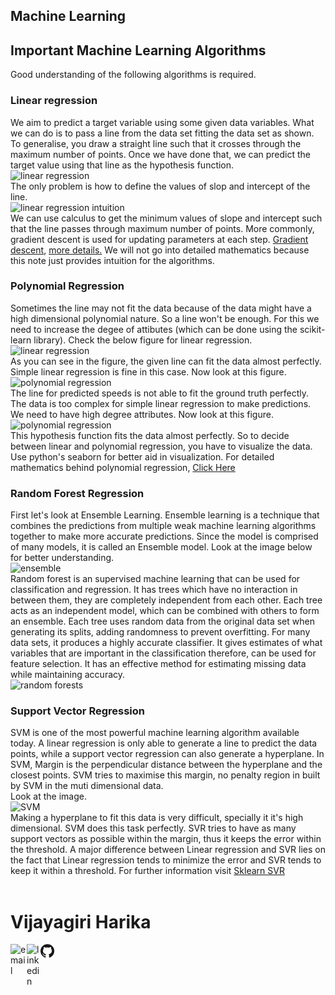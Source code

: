## Machine Learning
## Important Machine Learning Algorithms

Good understanding of the following algorithms is required.

### Linear regression

We aim to predict a target variable using some given data variables. What we can do is to pass a line from the data set fitting the data set as shown.
To generalise, you draw a straight line such that it crosses through the maximum number of points. Once we have done that, we can predict the target value using that line as the hypothesis function.
<br/>![linear regression](https://www.researchgate.net/profile/Hieu_Tran33/publication/333457161/figure/fig3/AS:763959762247682@1559153609649/Linear-Regression-model-sample-illustration.ppm)<br/>
The only problem is how to define the values of slop and intercept of the line.
<br/>![linear regression intuition](https://miro.medium.com/max/656/1*4nBp-NeOFGBc-nNzP-VG3w.png)<br/>
We can use calculus to get the minimum values of slope and intercept such that the line passes through maximum number of points. More commonly, gradient descent is used for updating parameters at each step. [Gradient descent](https://machinelearningmastery.com/linear-regression-tutorial-using-gradient-descent-for-machine-learning/#:~:text=Gradient%20Descent%20is%20the%20process,downhill%20towards%20the%20minimum%20value.), [more details.](https://en.wikipedia.org/wiki/Linear_regression#:~:text=In%20statistics%2C%20linear%20regression%20is,is%20called%20simple%20linear%20regression.)
We will not go into detailed mathematics because this note just provides intuition for the algorithms.

### Polynomial Regression
Sometimes the line may not fit the data because of the data might have a high dimensional polynomial nature. So a line won't be enough. For this we need to increase the degee of attibutes (which can be done using the scikit-learn library).
Check the below figure for linear regression.
<br/>![linear regression](https://miro.medium.com/max/875/1*US9Nk7SxtBlwvAswpXehng.png)<br/>
As you can see in the figure, the given line can fit the data almost perfectly. Simple linear regression is fine in this case.
Now look at this figure.
<br/>![polynomial regression](https://miro.medium.com/max/875/1*MhTfu8jmERKpstkYCc7n3w.png)<br/>
The line for predicted speeds is not able to fit the ground truth perfectly. The data is too complex for simple linear regression to make predictions. We need to have high degree attributes.
Now look at this figure.
<br/>![polynomial regression](https://miro.medium.com/max/875/1*866wXGUKYkkwgguk3o-8Gg.png)<br/>
This hypothesis function fits the data almost perfectly. So to decide between linear and polynomial regression, you have to visualize the data. Use python's seaborn for better aid in visualization.
For detailed mathematics behind polynomial regression, [Click Here](https://en.wikipedia.org/wiki/Polynomial_regression)

### Random Forest Regression
First let's look at Ensemble Learning. Ensemble learning is a technique that combines the predictions from multiple weak machine learning algorithms together to make more accurate predictions. Since the model is comprised of many models, it is called an Ensemble model. Look at the image below for better understanding.
<br/>![ensemble](https://miro.medium.com/max/434/0*IsQCuCZCTX_zc7Xy.png)<br/>
Random forest is an supervised machine learning that can be used for classification and regression. It has trees which have no interaction in between them, they are completely independent from each other. Each tree acts as an independent model, which can be combined with others to form an ensemble. Each tree uses random data from the original data set when generating its splits, adding randomness to prevent overfitting. For many data sets, it produces a highly accurate classifier. It gives estimates of what variables that are important in the classification therefore, can be used for feature selection. It has an effective method for estimating missing data while maintaining accuracy.
<br/>![random forests](https://miro.medium.com/max/656/0*f_qQPFpdofWGLQqc.png)<br/>

### Support Vector Regression
SVM is one of the most powerful machine learning algorithm available today. A linear regression is only able to generate a line to predict the data points, while a support vector regression can also generate a hyperplane. In SVM, Margin is the perpendicular distance between the hyperplane and the closest points. SVM tries to maximise this margin, no penalty region in built by SVM in the muti dimensional data.
<br/>Look at the image.<br/>
![SVM](https://miro.medium.com/max/875/0*uwRVvFVLmKi3T9pS.png)<br/>
Making a hyperplane to fit this data is very difficult, specially it it's high dimensional. SVM does this task perfectly. SVR tries to have as many support vectors as possible within the margin, thus it keeps the error within the threshold.
A major difference between Linear regression and SVR lies on the fact that Linear regression tends to minimize the error and SVR tends to keep it within a threshold.
For further information visit [Sklearn SVR](https://scikit-learn.org/stable/modules/generated/sklearn.svm.SVR.html)<br/> <br/>

# Vijayagiri Harika
[<img align="left" alt="email" width="26px" src="https://cdn.jsdelivr.net/npm/simple-icons@v3/icons/mail-dot-ru.svg"/>](mailto:vijayagiriharika7386@gmail.com) 

[<img align="left" alt="linkedin" width="22px" src="https://cdn.jsdelivr.net/npm/simple-icons@v3/icons/linkedin.svg"/>](https://www.linkedin.com/in/vijayagiri-harika-1425a8201) 

[<img align="left" alt="GitHub" width="22px" src="https://raw.githubusercontent.com/github/explore/78df643247d429f6cc873026c0622819ad797942/topics/github/github.png" />](https://github.com/vijayagiriharika)

<br/>

